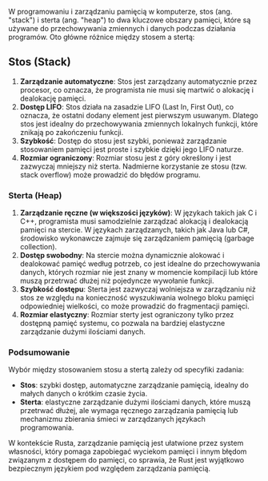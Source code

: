 W programowaniu i zarządzaniu pamięcią w komputerze, stos (ang. "stack") i sterta (ang. "heap") to dwa kluczowe obszary pamięci, które są używane do przechowywania zmiennych i danych podczas działania programów. Oto główne różnice między stosem a stertą:
## Stos (Stack)
1. **Zarządzanie automatyczne**: Stos jest zarządzany automatycznie przez procesor, co oznacza, że programista nie musi się martwić o alokację i dealokację pamięci.
2. **Dostęp LIFO**: Stos działa na zasadzie LIFO (Last In, First Out), co oznacza, że ostatni dodany element jest pierwszym usuwanym. Dlatego stos jest idealny do przechowywania zmiennych lokalnych funkcji, które znikają po zakończeniu funkcji.
3. **Szybkość**: Dostęp do stosu jest szybki, ponieważ zarządzanie stosowaniem pamięci jest proste i szybkie dzięki jego LIFO naturze.
4. **Rozmiar ograniczony**: Rozmiar stosu jest z góry określony i jest zazwyczaj mniejszy niż sterta. Nadmierne korzystanie ze stosu (tzw. stack overflow) może prowadzić do błędów programu.

### Sterta (Heap)
1. **Zarządzanie ręczne (w większości języków)**: W językach takich jak C i C++, programista musi samodzielnie zarządzać alokacją i dealokacją pamięci na stercie. W językach zarządzanych, takich jak Java lub C#, środowisko wykonawcze zajmuje się zarządzaniem pamięcią (garbage collection).
2. **Dostęp swobodny**: Na stercie można dynamicznie alokować i dealokować pamięć według potrzeb, co jest idealne do przechowywania danych, których rozmiar nie jest znany w momencie kompilacji lub które muszą przetrwać dłużej niż pojedyncze wywołanie funkcji.
3. **Szybkość dostępu**: Sterta jest zazwyczaj wolniejsza w zarządzaniu niż stos ze względu na konieczność wyszukiwania wolnego bloku pamięci odpowiedniej wielkości, co może prowadzić do fragmentacji pamięci.
4. **Rozmiar elastyczny**: Rozmiar sterty jest ograniczony tylko przez dostępną pamięć systemu, co pozwala na bardziej elastyczne zarządzanie dużymi ilościami danych.

### Podsumowanie
Wybór między stosowaniem stosu a stertą zależy od specyfiki zadania:
- **Stos**: szybki dostęp, automatyczne zarządzanie pamięcią, idealny do małych danych o krótkim czasie życia.
- **Sterta**: elastyczne zarządzanie dużymi ilościami danych, które muszą przetrwać dłużej, ale wymaga ręcznego zarządzania pamięcią lub mechanizmu zbierania śmieci w zarządzanych językach programowania.

W kontekście Rusta, zarządzanie pamięcią jest ułatwione przez system własności, który pomaga zapobiegać wyciekom pamięci i innym błędom związanym z dostępem do pamięci, co sprawia, że Rust jest wyjątkowo bezpiecznym językiem pod względem zarządzania pamięcią.




